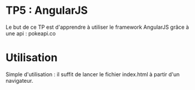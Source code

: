 # TP5 : AngularJS 

Le but de ce TP est d'apprendre à utiliser le framework AngularJS grâce à une api : pokeapi.co

# Utilisation

Simple d'utilisation : il suffit de lancer le fichier index.html à partir d'un navigateur. 

